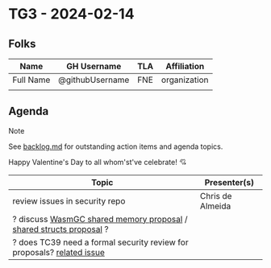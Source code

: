 # TG3 - 2024-02-14

## Folks

| Name      | GH Username     | TLA | Affiliation  |
| --------- | --------------- | --- | ------------ |
| Full Name | @githubUsername | FNE | organization |
|           |                 |     |              |

## Agenda

> [!NOTE]
> See [backlog.md](backlog.md) for outstanding action items and agenda topics.

Happy Valentine's Day to all whom'st've celebrate! 💘

| Topic                                                                                  | Presenter(s)     |
| -------------------------------------------------------------------------------------- | ---------------- |
| review issues in security repo                                                         | Chris de Almeida |
| ? discuss [WasmGC shared memory proposal][wasm] / [shared structs proposal][structs] ? |                  |
| ? does TC39 need a formal security review for proposals? [related issue][related]      |                  |

[wasm]: https://github.com/WebAssembly/shared-everything-threads/blob/main/proposals/shared-everything-threads/Overview.md
[structs]: https://github.com/tc39/proposal-structs
[related]: https://github.com/tc39/security/issues/4
